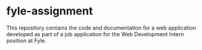 # fyle-assignment
This repository contains the code and documentation for a web application developed as part of a job application for the Web Development Intern position at Fyle.
